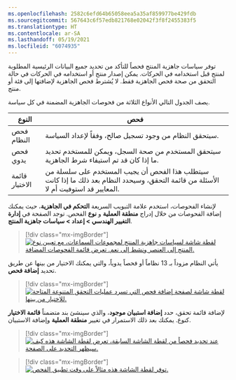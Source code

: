 ```yaml
---
ms.openlocfilehash: 2582c6efd64b65058eea5a35af859977be429fdb
ms.sourcegitcommit: 567643c6f57edb821768e02042f3f8f2455383f5
ms.translationtype: HT
ms.contentlocale: ar-SA
ms.lasthandoff: 05/19/2021
ms.locfileid: "6074935"
---
```

توفر سياسات جاهزية المنتج فحصاً للتأكد من تحديد جميع البيانات الرئيسية المطلوبة لمنتج قبل استخدامه في الحركات. يمكن إصدار منتج أو استخدامه في الحركات في حالة التحقق من صحة فحص الجاهزية فقط. لا يُشترط فحص الجاهزية لإضافتها إلى فئة أو منتج.

يصف الجدول التالي الأنواع الثلاثة من فحوصات الجاهزية المضمنة في كل سياسة.

|النوع | فحص |
|-----|-------|
|فحص النظام | سيتحقق النظام من وجود تسجيل صالح، وفقاً لإعداد السياسة. |
|فحص يدوي | سيتحقق المستخدم من صحة السجل، ويمكن للمستخدم تحديد ما إذا كان قد تم استيفاء شرط الجاهزية. |
|قائمة الاختيار | سيتطلب هذا الفحص أن يجيب المستخدم على سلسلة من الأسئلة من قائمة التحقق، وسيحدد النظام بعد ذلك ما إذا كانت المعايير قد استوفيت أم لا. |

لإنشاء الفحوصات، استخدم علامة التبويب السريعة **التحكم في الجاهزية**، حيث يمكنك إضافة الفحوصات من خلال إدراج **منطقة العملية** و **نوع** الفحص. توجد الصفحة في **إدارة التغيير الهندسي > إعداد > سياسات جاهزية المنتج**.

> [!div class="mx-imgBorder"]
> [![لقطة شاشة لسياسات جاهزية المنتج لمجموعات السماعات، مع تعيين نوع المنتج إلى العنصر ونشط إلى نعم. تعرض قائمة الفحوصات المضافة.](../media/product-readiness-policies.png)](../media/product-readiness-policies.png#lightbox)

يأتي النظام مزوداً بـ 13 نظاماً أو فحصاً يدوياً، والتي يمكنك الاختيار من بينها عن طريق تحديد **إضافة فحص**.

> [!div class="mx-imgBorder"]
> [![لقطة شاشة لصفحة إضافة فحص التي تسرد عمليات التحقق المتنوعة المتاحة للاختيار من بينها.](../media/add-check.png)](../media/add-check.png#lightbox)

لإضافة قائمة تحقق، حدد **إضافة استبيان موجود**، والذي سينشئ بند متضمناً **قائمة الاختيار** كنوع. يمكنك بعد ذلك الاستمرار في تغيير **منطقة العملية** وإضافة الاستبيان.

> [!div class="mx-imgBorder"]
> [![عند تحديد فحصاً من لقطة الشاشة السابقة، تعرض لقطة الشاشة هذه كيف سيظهر التحديد على الصفحة.](../media/check-process-area.png)](../media/check-process-area.png#lightbox)

> [!div class="mx-imgBorder"]
> [![توفر لقطة الشاشة هذه مثالاً على وقت تطبيق الفحص.](../media/apply-check-on.png)](../media/apply-check-on.png#lightbox)
